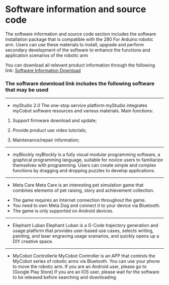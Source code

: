 # Software information and source code
The software information and source code section includes the software installation package that is compatible with the 280 For Arduino robotic arm. Users can use these materials to install, upgrade and perform secondary development of the software to enhance the functions and application scenarios of the robotic arm

You can download all relevant product information through the following link: [Software Information Download](https://www.elephantrobotics.com/support/)

### The software download link includes the following software that may be used
---
* myStudio 2.0
The one-stop service platform myStudio integrates myCobot software resources and various materials.
Main functions:

1. Support firmware download and update;

2. Provide product use video tutorials;

3. Maintenance/repair information;
---

* myBlockly
myBlockly is a fully visual modular programming software, a graphical programming language, suitable for novice users to familiarize themselves with programming.
Users can create simple and complex functions by dragging and dropping puzzles to develop applications.

---
* Meta Care
Meta Care is an interesting pet simulation game that combines elements of pet raising, story and achievement collection.
- The game requires an Internet connection throughout the game.
- You need to own Meta Dog and connect it to your device via Bluetooth.
- The game is only supported on Android devices.

---
* Elephant Luban
Elephant Luban is a G-Code trajectory generation and usage platform that provides user-based use cases, selects writing, painting, and laser engraving usage scenarios, and quickly opens up a DIY creative space.
---
* MyCobot Controllerle
MyCobot Controller is an APP that controls the MyCobot series of robotic arms via Bluetooth. You can use your phone to move the robotic arm. If you are an Android user, please go to [Google Play Store] If you are an IOS user, please wait for the software to be released before searching and downloading.